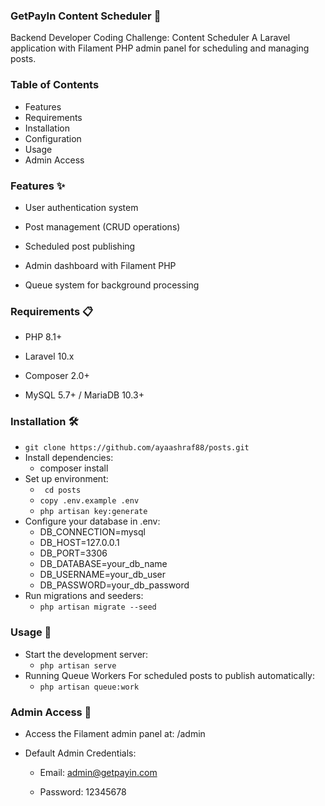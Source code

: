 ### GetPayIn Content Scheduler 🚀
Backend Developer Coding Challenge: Content Scheduler
A Laravel application with Filament PHP admin panel for scheduling and managing posts.

### Table of Contents
- Features
- Requirements
- Installation
- Configuration
- Usage
- Admin Access
### Features ✨
- User authentication system

- Post management (CRUD operations)

- Scheduled post publishing

- Admin dashboard with Filament PHP

- Queue system for background processing
### Requirements 📋
- PHP 8.1+

- Laravel 10.x

- Composer 2.0+

- MySQL 5.7+ / MariaDB 10.3+

### Installation 🛠️
* ``` git clone https://github.com/ayaashraf88/posts.git ```
* Install dependencies:
    - composer install
* Set up environment:
    - ``` cd posts```
    - ``` copy .env.example .env ```
    - ``` php artisan key:generate ```
* Configure your database in .env:
    - DB_CONNECTION=mysql
    - DB_HOST=127.0.0.1
    - DB_PORT=3306
    - DB_DATABASE=your_db_name
    - DB_USERNAME=your_db_user
    - DB_PASSWORD=your_db_password
* Run migrations and seeders:
    - ``` php artisan migrate --seed ```
### Usage 🚀
* Start the development server:
    - ``` php artisan serve ```
* Running Queue Workers
For scheduled posts to publish automatically:
    - ``` php artisan queue:work ```
### Admin Access 🔑
- Access the Filament admin panel at: /admin

- Default Admin Credentials:

    - Email: admin@getpayin.com

    - Password: 12345678